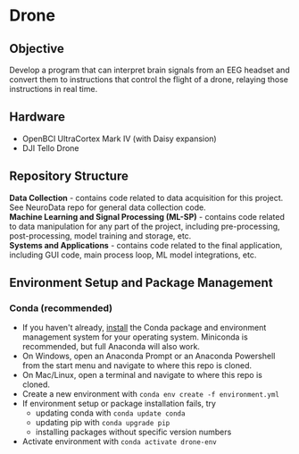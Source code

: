 # Drone
## Objective
Develop a program that can interpret brain signals from an EEG headset and convert them to instructions
that control the flight of a drone, relaying those instructions in real time.

## Hardware
- OpenBCI UltraCortex Mark IV (with Daisy expansion)
- DJI Tello Drone

## Repository Structure
**Data Collection** - contains code related to data acquisition for this project. See NeuroData repo for 
general data collection code.\
**Machine Learning and Signal Processing (ML-SP)** - contains code related to data manipulation
for any part of the project, including pre-processing, post-processing, model training and storage, etc.\
**Systems and Applications** - contains code related to the final application, including GUI code, 
main process loop, ML model integrations, etc.

## Environment Setup and Package Management
### Conda (recommended)
- If you haven't already, [install](https://docs.conda.io/projects/miniconda/en/latest/index.html) the Conda package and environment management system for your operating system. Miniconda is recommended, but full Anaconda will also work.
- On Windows, open an Anaconda Prompt or an Anaconda Powershell from the start menu and navigate to where this repo is cloned.
- On Mac/Linux, open a terminal and navigate to where this repo is cloned.
- Create a new environment with `conda env create -f environment.yml`
- If environment setup or package installation fails, try
  - updating conda with `conda update conda`
  - updating pip with `conda upgrade pip`
  - installing packages without specific version numbers
- Activate environment with `conda activate drone-env`
